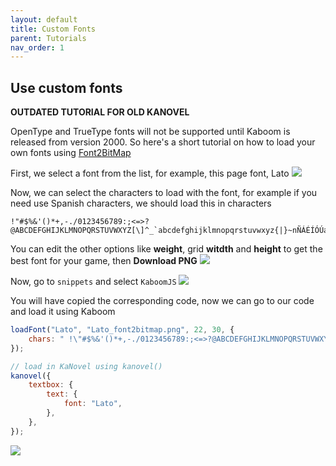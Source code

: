 ```yaml
---
layout: default
title: Custom Fonts
parent: Tutorials
nav_order: 1
---
```


## Use custom fonts

**OUTDATED TUTORIAL FOR OLD KANOVEL**

OpenType and TrueType fonts will not be supported until Kaboom is released
from version 2000. So here's a short tutorial on how to load your own fonts
using [Font2BitMap](https://stmn.itch.io/font2bitmap)

First, we select a font from the list, for example, this page font, Lato
![](images/fonts-00.png)

Now, we can select the characters to load with the font, for example if you need use
Spanish characters, we should load this in characters

```
!"#$%&'()*+,-./0123456789:;<=>?@ABCDEFGHIJKLMNOPQRSTUVWXYZ[\]^_`abcdefghijklmnopqrstuvwxyz{|}~nÑÁÉÍÓÚáéíóú¿¡
```

You can edit the other options like **weight**, grid **witdth** and **height** to get the best
font for your game, then **Download PNG**
![](images/fonts-01.png)

Now, go to `snippets` and select `KaboomJS`
![](images/fonts-02.png)

You will have copied the corresponding code, now we can go to our code and load it using Kaboom

```js
loadFont("Lato", "Lato_font2bitmap.png", 22, 30, {
    chars: " !\"#$%&'()*+,-./0123456789:;<=>?@ABCDEFGHIJKLMNOPQRSTUVWXYZ[\\]^_`abcdefghijklmnopqrstuvwxyz{|}~nÑÁÉÍÓÚáéíóú¿¡",
});

// load in KaNovel using kanovel()
kanovel({
    textbox: {
        text: {
            font: "Lato",
        },
    },
});
```

![](images/fonts-04.png)
